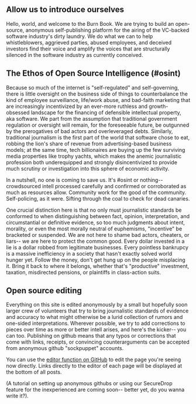 ## Allow us to introduce ourselves

Hello, world, and welcome to the Burn Book.  We are trying to build an open-source, anonymous self-publishing platform for the airing of the VC-backed software industry's dirty laundry.  We do what we can to help whistleblowers, aggrieved parties, abused employees, and deceived investors find their voice and amplify the voices that are structurally silenced in the software industry as currently conceived.

## The Ethos of Open Source Intelligence (#osint)

Because so much of the internet is "self-regulated" and self-governing, there is little oversight on the business side of things to counterbalance the kind of employee surveillance, life/work abuse, and bad-faith marketing that are increasingly incentivized by an ever-more ruthless and growth-obsessed landscape for the financing of defensible intellectual property, aka software.  We part from the assumption that traditional government regulation or oversight will remain, for the foreseeable future, be outgunned by the prerogatives of bad actors and overleveraged debts.  Similarly, traditional journalism is the first part of the world that software chose to eat, robbing the lion's share of revenue from advertising-based business models; at the same time, tech billionaires are buying up the few surviving media properties like trophy yachts, which makes the anemic journalistic profession both underequipped and strongly disincentivized to provide much scrutiny or investigation into this sphere of economic activity.

In a nutshell, no one is coming to save us.  It's #osint or nothing-- crowdsourced intell processed carefully and confirmed or corroborated as much as resources allow.  Community work for the good of the community.  Self-policing, as it were.  Sifting through the coal to check for dead canaries.

One crucial distinction here is that no only must journalistic standards be conformed to when distinguishing between fact, opinion, interpretation, and circumstantial or definitive evidence, so too much judgments about intent, morality, or even the most morally neutral of euphemisms, "incentive" be bracketed or suspended.  We are not here to shame bad actors, cheaters, or liars-- we are here to protect the common good.  Every dollar invested in a lie is a dollar robbed from legitimate businesses.  Every pointless bankrupcy is a massive inefficiency in a society that hasn't exactly solved world hunger yet.  Follow the money, don't get hung up on the people misplacing it.  Bring it back to where it belongs, whether that's "productive" investment, taxation, misdirected pensions, or plaintiffs in class-action suits.

## Open source editing

Everything on this site is edited anonymously by a small but hopefully soon larger crew of volunteers that try to bring journalistic standards of evidence and accuracy to what might otherwise be a lurid collection of rumors and one-sided interpretations. Wherever possible, we try to add corrections to pieces over time as more or better intell arises, and here's the kicker-- you can too.  Publishing on github means that any typos or corrections that come with links, receipts, or convincing counterarguments can be accepted from anonymous github "sockpuppet" accounts.  

You can use the [editor function on GitHub](https://github.com/burnbook/burnbook.io/edit/master/index.md) to edit the page you're seeing now directly. Links directly to the editor of each page will be displayed at the bottom of all posts.

(A tutorial on setting up anonymous githubs or using our SecureDrop feature for the inexperienced are coming soon-- better yet, do you wanna write it?).
